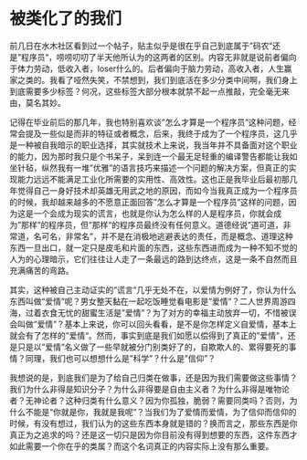 # 被类化了的我们

前几日在水木社区看到过一个帖子，贴主似乎是很在乎自己到底属于”码农“还是”程序员“，唠唠叨叨了半天他所认为的这两者的区别。内容无非就是说前者偏向于体力劳动，低收入者，loser什么的。后者偏向于脑力劳动，高收入者，人生赢家之类的。我看了哑然失笑，不禁想到，我们到底活在多少分类中间啊，我们身上到底需要多少标签？何况，这些标签大部分根本就禁不起一点推敲，完全毫无来由，莫名其妙。

记得在毕业前后的那几年，我也特别喜欢谈”怎么才算是一个程序员”这种问题，经常会提及一些似是而非的特征或者概念，后来，我终于成为了一个程序员，这几乎是一种被自我暗示的职业选择，其实就技术上来说，我当年并不具备面对这个职业的能力，因为那时我只是个书呆子，呆到连一个最无足轻重的编译警告都能让我如坐针毡，纵然我有一堆”优雅”的语言技巧来描述一个问题的解决方案，但真正的实现能力远远不能满足工业化所需要的实用性、高效性。这也正是我毕业后最初那几年觉得自己一身好技术却英雄无用武之地的原因，而如今当我真正成为一个程序员的时候，我却越来越多的不愿意正面回答”怎么才算是一个程序员”这样的问题，因为这是一个会成为现实的谎言，也就是你认为怎么样的人是程序员，你就会成为”那样”的程序员，但”那样“的程序员最终没有任何意义。道德经说”道可道，非常道，名可名，非常名”，并不是在消极地逃避表达的责任，而是概念、道理这种东西一旦出口，就一定只是皮毛和片面的东西，这些东西进而成为一种不知不觉的人为的心理暗示，它们往往让人走了一条最远的路到达终点，这是一条不自然而且充满痛苦的弯路。

其实，这种被自己主动证实的”谎言”几乎无处不在，以爱情为例好了，你认为什么东西叫做“爱情”呢？男女整天黏在一起吃饭睡觉看电影是”爱情”？二人世界周游四海，过着衣食无忧的甜蜜生活是”爱情”？为了对方的幸福主动放弃一切，不惜被误会叫做”爱情”？基本上来说，你可以回头看看，是不是你怎样定义自爱情，基本上就会有了怎样的”爱情“。然而，事实到底是我们如愿以偿得到了真正的”爱情”，还是只是以”爱情”名义做了一些早就被分门别类好了的，自欺欺人的、累得要死的事情？同理，我们也可以想想什么是”科学”？什么是”信仰”？

我想说的是，到底我们是为了给自己归类在做事，还是因为我们需要做这些事情？我们为什么非得是知识分子？为什么非得要是自由主义者？为什么非得是唯物论者？无神论者？这种归类有什么意义？因为你孤独，脆弱？需要同类吗？否则，为什么不能是“你就是你，我就是我呢”？当我们为了爱情而爱情，为了信仰而信仰的时候，有没有想过，我们认为的这些东西本身就是错的？换而言之，那些东西是你真正为之追求的吗？还是这一切只是因为你目前没有得到想要的东西，这件东西才如此需要一个你在乎的类属？而这个名词真正的内容实际上没有那么重要。

